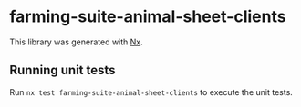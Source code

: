 # farming-suite-animal-sheet-clients

This library was generated with [Nx](https://nx.dev).

## Running unit tests

Run `nx test farming-suite-animal-sheet-clients` to execute the unit tests.
